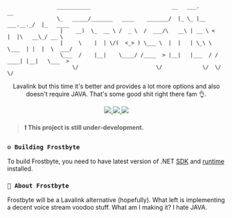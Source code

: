 ```
                ___________                          __   ___.              __           
                \_   _____/_______   ____    _______/  |_ \_ |__   ___.__._/  |_   ____  
                 |    __)  \_  __ \ /  _ \  /  ___/\   __\ | __ \ <   |  |\   __\_/ __ \ 
                 |     \    |  | \/(  <_> ) \___ \  |  |   | \_\ \ \___  | |  |  \  ___/ 
                 \___  /    |__|    \____/ /____  > |__|   |___  / / ____| |__|   \___  >
                     \/                         \/             \/  \/                 \/ 
```
<p align="center">
	<p align="center">
        Lavalink but this time it's better and provides a lot more options and also doesn't require JAVA. That's some good shit right there 
    fam 👌.
    </p>
    <p align="center">
	    <a href="https://discord.gg/ZJaVXK8">
		    <img src="https://img.shields.io/badge/Discord-Support-%237289DA.svg?logo=discord&style=for-the-badge&logoWidth=20&labelColor=0d0d0d" />
	    </a>
	    <a href="https://travis-ci.com/Yucked/Frostbyte">
		    <img src="https://img.shields.io/travis/com/yucked/frostbyte.svg?color=1ac9ed&label=Travis-CI&logo=travis&style=for-the-badge&logoWidth=20&labelColor=0d0d0d" />
	    </a>
  	    <a href="http://buymeacoff.ee/Yucked">
		    <img src="https://img.shields.io/badge/Buy%20Me%20A-Coffee-%23FF813F.svg?logo=buy-me-a-coffee&style=for-the-badge&logoWidth=20&labelColor=0d0d0d" />
	    </a> 
    </p>
</p>


> #### ❗ This project is still under-development.

### `⚙ Building Frostbyte`
To build Frostbyte, you need to have latest version of .NET [SDK](https://github.com/dotnet/core-sdk/blob/master/README.md#installers-and-binaries) and [runtime](https://github.com/dotnet/core-setup/blob/master/README.md#daily-builds) installed.


### `📔 About Frostbyte`
Frostbyte will be a Lavalink alternative (hopefully). What left is implementing a decent voice stream voodoo stuff. What am I making it? I hate JAVA.